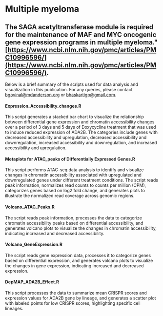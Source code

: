 # Multiple myeloma

## The SAGA acetyltransferase module is required for the maintenance of MAF and MYC oncogenic gene expression programs in multiple myeloma." [https://www.ncbi.nlm.nih.gov/pmc/articles/PMC10996596/](https://www.ncbi.nlm.nih.gov/pmc/articles/PMC10996596/).

Below is a brief summary of the scripts used for data analysis and visualization in this publication. For any queries, please contact bgovinal@mdanderson.org or bhaskartigp@gmail.com.

#### Expression_Accessibility_changes.R

This script generates a stacked bar chart to visualize the relationship between differential gene expression and chromatin accessibility changes over a period of 3 days and 5 days of Doxycycline treatment that was used to induce reduced expression of ADA2B. The categories include genes with decreased accessibility and upregulation, decreased accessibility and downregulation, increased accessibility and downregulation, and increased accessibility and upregulation.

#### Metaplots for ATAC_peaks of Differentially Expressed Genes.R

This script performs ATAC-seq data analysis to identify and visualize changes in chromatin accessibility associated with upregulated and downregulated genes under different treatment conditions. The script reads peak information, normalizes read counts to counts per million (CPM), categorizes genes based on log2 fold change, and generates plots to illustrate the normalized read coverage across genomic regions.

#### Volcano_ATAC_Peaks.R

The script reads peak information, processes the data to categorize chromatin accessibility peaks based on differential accessibility, and generates volcano plots to visualize the changes in chromatin accessibility, indicating increased and decreased accessibility.

#### Volcano_GeneExpression.R

The script reads gene expression data, processes it to categorize genes based on differential expression, and generates volcano plots to visualize the changes in gene expression, indicating increased and decreased expression.

#### DepMAP_ADA2B_Effect.R

This script processes the data to summarize mean CRISPR scores and expression values for ADA2B gene by lineage, and generates a scatter plot with labeled points for low CRISPR scores, highlighting specific cell lineages.
